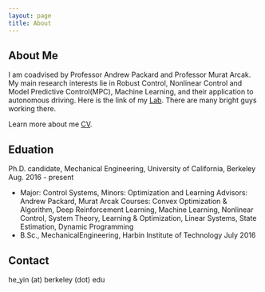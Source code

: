 ```yaml
---
layout: page
title: About
---
```


## About Me

I am coadvised by Professor Andrew Packard and Professor Murat Arcak.
My main research interests lie in Robust Control, Nonlinear Control and Model Predictive Control(MPC), Machine Learning, and their application to autonomous driving.
Here is the link of my [Lab](https://bcci.me.berkeley.edu). There are many bright guys working there. 

Learn more about me [CV](https://github.com/poole).

## Eduation

Ph.D. candidate, Mechanical Engineering, University of California, Berkeley Aug. 2016 - present
* Major: Control Systems, Minors: Optimization and Learning
  Advisors: Andrew Packard, Murat Arcak
  Courses: Convex Optimization & Algorithm, Deep Reinforcement Learning, Machine Learning, Nonlinear
  Control, System Theory, Learning & Optimization, Linear Systems, State Estimation, Dynamic Programming 
* B.Sc., MechanicalEngineering, Harbin Institute of Technology July 2016

## Contact
<p class="message">
  he_yin (at) berkeley (dot) edu
</p>